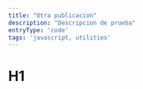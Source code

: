 ```yaml
---
title: "Otra publicacion"
description: "Descripcion de prueba"
entryType: 'code'
tags: 'javascript, utilities'
---
```


# H1
